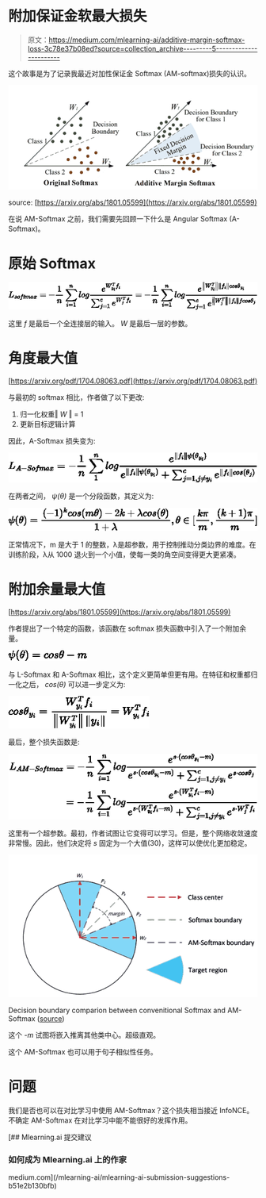# 附加保证金软最大损失

> 原文：<https://medium.com/mlearning-ai/additive-margin-softmax-loss-3c78e37b08ed?source=collection_archive---------5----------------------->

这个故事是为了记录我最近对加性保证金 Softmax (AM-softmax)损失的认识。

![](img/187875c3103efe5fec1a15cf0c19d078.png)

source: [https://arxiv.org/abs/1801.05599](https://arxiv.org/abs/1801.05599)

在说 AM-Softmax 之前，我们需要先回顾一下什么是 Angular Softmax (A-Softmax)。

# **原始 Softmax**

![](img/2d9b4be9b57bcf22ad95db2cb042b333.png)

这里 *f* 是最后一个全连接层的输入。 *W* 是最后一层的参数。

# **角度最大值**

[https://arxiv.org/pdf/1704.08063.pdf](https://arxiv.org/pdf/1704.08063.pdf)

与最初的 softmax 相比，作者做了以下更改:

1.  归一化权重‖ *W* ‖ = 1
2.  更新目标逻辑计算

因此，A-Softmax 损失变为:

![](img/ce66a5d862aab41d9a54bf79291d151f.png)

在两者之间， *ψ(θ)* 是一个分段函数，其定义为:

![](img/62b0e08f82e29e32e61959c1b8361796.png)

正常情况下，m 是大于 1 的整数，λ是超参数，用于控制推动分类边界的难度。在训练阶段，λ从 1000 退火到一个小值，使每一类的角空间变得更大更紧凑。

# **附加余量最大值**

[https://arxiv.org/abs/1801.05599](https://arxiv.org/abs/1801.05599)

作者提出了一个特定的函数，该函数在 softmax 损失函数中引入了一个附加余量。

![](img/ba192ffba0ea92f255897e46502450d5.png)

与 L-Softmax 和 A-Softmax 相比，这个定义更简单但更有用。在特征和权重都归一化之后， *cos(θ)* 可以进一步定义为:

![](img/ed058f1572660d73b879208bf68b91ef.png)

最后，整个损失函数是:

![](img/baf7a05681c0a8b10a476843dd62cdd8.png)

这里有一个超参数。最初，作者试图让它变得可以学习。但是，整个网络收敛速度非常慢。因此，他们决定将 *s* 固定为一个大值(30)，这样可以使优化更加稳定。

![](img/ff47831df6f7356249531bd2bad8b5f1.png)

Decision boundary comparion between convenitional Softmax and AM-Softmax ([source](https://arxiv.org/abs/1801.05599))

这个 *-m* 试图将嵌入推离其他类中心。超级直观。

这个 AM-Softmax 也可以用于句子相似性任务。

# **问题**

我们是否也可以在对比学习中使用 AM-Softmax？这个损失相当接近 InfoNCE。不确定 AM-Softmax 在对比学习中能不能很好的发挥作用。

[](/mlearning-ai/mlearning-ai-submission-suggestions-b51e2b130bfb) [## Mlearning.ai 提交建议

### 如何成为 Mlearning.ai 上的作家

medium.com](/mlearning-ai/mlearning-ai-submission-suggestions-b51e2b130bfb)